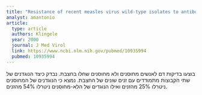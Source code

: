 ```yaml
---
title: "Resistance of recent measles virus wild-type isolates to antibody-mediated neutralization by vaccinees with antibody"
analyst: amantonio
article:
  type: article
  authors: Klingele
  year: 2000
  journal: J Med Virol
  link: https://www.ncbi.nlm.nih.gov/pubmed/10935994
  pubmed: 10935994
---
```


בוצעו בדיקות דם לאנשים מחוסנים ולא מחוסנים שחלו בחצבת. נבדק כיצד הנוגדנים של שתי הקבוצות מתמודדים עם זנים שונים של החצבת. נמצא כי הנוגדנים של המחוסנים ניטרלו 25% מהזנים ואילו הנוגדים של הלא-מחוסנים ניטרלו 54% מהזנים.
